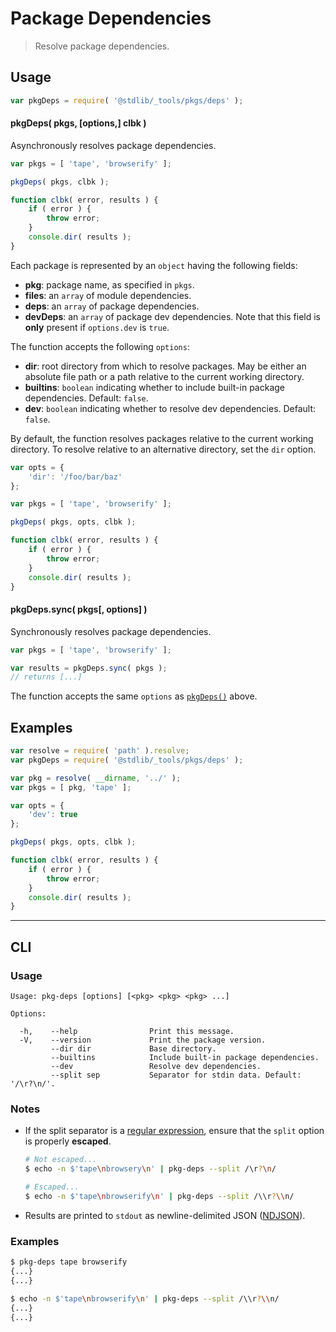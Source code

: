 # Package Dependencies

> Resolve package dependencies.

<section class="usage">

## Usage

```javascript
var pkgDeps = require( '@stdlib/_tools/pkgs/deps' );
```

<a name="pkg-deps"></a>

#### pkgDeps( pkgs, \[options,] clbk )

Asynchronously resolves package dependencies.

```javascript
var pkgs = [ 'tape', 'browserify' ];

pkgDeps( pkgs, clbk );

function clbk( error, results ) {
    if ( error ) {
        throw error;
    }
    console.dir( results );
}
```

Each package is represented by an `object` having the following fields:

-   **pkg**: package name, as specified in `pkgs`.
-   **files**: an `array` of module dependencies.
-   **deps**: an `array` of package dependencies.
-   **devDeps**: an `array` of package dev dependencies. Note that this field is **only** present if `options.dev` is `true`.

The function accepts the following `options`:

-   **dir**: root directory from which to resolve packages. May be either an absolute file path or a path relative to the current working directory.
-   **builtins**: `boolean` indicating whether to include built-in package dependencies. Default: `false`.
-   **dev**: `boolean` indicating whether to resolve dev dependencies. Default: `false`.

By default, the function resolves packages relative to the current working directory. To resolve relative to an alternative directory, set the `dir` option.

```javascript
var opts = {
    'dir': '/foo/bar/baz'
};

var pkgs = [ 'tape', 'browserify' ];

pkgDeps( pkgs, opts, clbk );

function clbk( error, results ) {
    if ( error ) {
        throw error;
    }
    console.dir( results );
}
```

#### pkgDeps.sync( pkgs\[, options] )

Synchronously resolves package dependencies.

```javascript
var pkgs = [ 'tape', 'browserify' ];

var results = pkgDeps.sync( pkgs );
// returns [...]
```

The function accepts the same `options` as [`pkgDeps()`](#pkg-deps) above.

</section>

<!-- /.usage -->

<section class="examples">

## Examples

```javascript
var resolve = require( 'path' ).resolve;
var pkgDeps = require( '@stdlib/_tools/pkgs/deps' );

var pkg = resolve( __dirname, '../' );
var pkgs = [ pkg, 'tape' ];

var opts = {
    'dev': true
};

pkgDeps( pkgs, opts, clbk );

function clbk( error, results ) {
    if ( error ) {
        throw error;
    }
    console.dir( results );
}
```

</section>

<!-- /.examples -->

* * *

<section class="cli">

## CLI

<section class="usage">

### Usage

```text
Usage: pkg-deps [options] [<pkg> <pkg> <pkg> ...]

Options:

  -h,    --help                Print this message.
  -V,    --version             Print the package version.
         --dir dir             Base directory.
         --builtins            Include built-in package dependencies.
         --dev                 Resolve dev dependencies.
         --split sep           Separator for stdin data. Default: '/\r?\n/'.
```

</section>

<!-- /.usage -->

<section class="notes">

### Notes

-   If the split separator is a [regular expression][mdn-regexp], ensure that the `split` option is properly **escaped**.

    ```bash
    # Not escaped...
    $ echo -n $'tape\nbrowsery\n' | pkg-deps --split /\r?\n/

    # Escaped...
    $ echo -n $'tape\nbrowserify\n' | pkg-deps --split /\\r?\\n/
    ```

-   Results are printed to `stdout` as newline-delimited JSON ([NDJSON][ndjson]).

</section>

<!-- /.notes -->

<section class="examples">

### Examples

```bash
$ pkg-deps tape browserify
{...}
{...}
```

```bash
$ echo -n $'tape\nbrowserify\n' | pkg-deps --split /\\r?\\n/
{...}
{...}
```

</section>

<!-- /.examples -->

</section>

<!-- /.cli -->

<section class="links">

[mdn-regexp]: https://developer.mozilla.org/en-US/docs/Web/JavaScript/Guide/Regular_Expressions

[ndjson]: http://ndjson.org/

</section>

<!-- /.links -->
